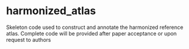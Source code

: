# harmonized_atlas
Skeleton code used to construct and annotate the harmonized reference atlas.
Complete code will be provided after paper acceptance or upon request to authors

